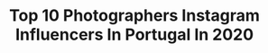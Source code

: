---
title: Top 10 Photographers Instagram Influencers In Portugal In 2020
description: >-
  Find top photographers Instagram influencers in Portugal in 2020. Most popular hashtags: #ootd #stayhome #portugal #staysafe.
platform: Instagram
profiles:
  - username: "jorgedrdias"
    fullname: >-
      Jorge Dias
    location: "Portugal"
    followers: 10194
    engagement: 1055
    commentsToLikes: 0.065173
    id: ck14grwdz6pu70i198bydqy35
    verified: false
    hashtags: "#fashionable, #lookoftheday, #fashionkiller, #simplefits"
  - username: "ayakhnina"
    fullname: >-
      A N A S T A S I A  Y.
    location: "Portugal"
    followers: 27466
    engagement: 485
    commentsToLikes: 0.049334
    id: ck0ub7eeudueu0i192817jcbd
    verified: false
    hashtags: ""
  - username: "aleextome"
    fullname: >-
      Alexandre Miguel M. Tomé
    location: "Portugal"
    followers: 4234
    engagement: 1954
    commentsToLikes: 0.054106
    id: ck135y8cl3tdv0i19zu6tazdr
    verified: false
    hashtags: "#styleyourselfatsportzone, #spzcrew"
  - username: "annatamila"
    fullname: >-
      OLGA SALIY
    location: "Portugal"
    followers: 24525
    engagement: 581
    commentsToLikes: 0.020971
    id: ck55n8unm5pab0i11h7ddz5pr
    verified: false
    hashtags: "#lisbonphotographer, #photographerlisbon, #snowboardphotographer, #photographerportugal"
  - username: "pedrolopes_photography"
    fullname: >-
      Pedro Lopes
    location: "Portugal"
    followers: 20511
    engagement: 595
    commentsToLikes: 0.024444
    id: ck0w684507boa0i195rvbyci4
    verified: false
    hashtags: ""
  - username: "viksoza"
    fullname: >-
      Vinicius | Porto Photographer
    location: "Portugal"
    followers: 33135
    engagement: 302
    commentsToLikes: 0.030525
    id: ck0ttzs2l51cc0i19fzpdv5fy
    verified: false
    hashtags: "#fashioneditorial, #makeup, #pursuitofportraits, #germany"
  - username: "nashdoeswork"
    fullname: >-
      Queen Of Tones
    location: "Portugal"
    followers: 9711
    engagement: 764
    commentsToLikes: 0.027404
    id: ck0twu6i7gr290i19s1xtroue
    verified: false
    hashtags: "#newboobs, #vhils, #nashdoeswork, #avantarte"
  - username: "masimmo"
    fullname: >-
      Márcia Simões
    location: "Portugal"
    followers: 18171
    engagement: 332
    commentsToLikes: 0.036200
    id: ck5zjwj0nie070i140pj0pjfj
    verified: false
    hashtags: "#staysafe, #stayhome, #selfportrait, #selfportraif"
  - username: "thedesertcarnation"
    fullname: >-
      Danya | Travel & Style
    location: "Portugal"
    followers: 32398
    engagement: 214
    commentsToLikes: 0.176373
    id: ck5c5p7q63wfd0i11l0wit0mn
    verified: false
    hashtags: "#londonfashion, #luxhotels, #damestraveler, #torontofashion"
  - username: "karma_rider_"
    fullname: >-
      𝙆𝙖𝙧𝙢𝙖 | BikerGirl
    location: "Portugal"
    followers: 17796
    engagement: 386
    commentsToLikes: 0.028459
    id: ck0w76btibz600i195suey17u
    verified: false
    hashtags: "#quarantine, #bike, #bikesquad, #dainese"
---